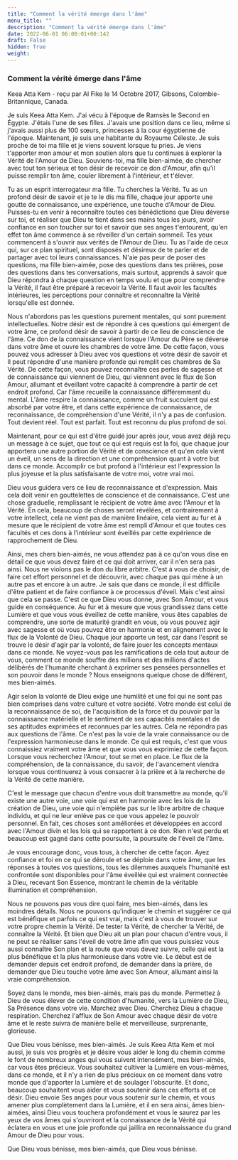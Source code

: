 ```yaml
---
title: "Comment la vérité émerge dans l'âme"
menu_title: ""
description: "Comment la vérité émerge dans l'âme"
date: 2022-06-01 06:00:01+00:142
draft: False
hidden: True
weight:
---
```

### Comment la vérité émerge dans l'âme

Keea Atta Kem - reçu par Al Fike le 14 Octobre 2017, Gibsons, Colombie-Britannique, Canada.

Je suis Keea Atta Kem. J'ai vécu à l'époque de Ramsès le Second en Égypte. J'étais l'une de ses filles. J'avais une position dans ce lieu, même si j'avais aussi plus de 100 sœurs, princesses à la cour égyptienne de l'époque. Maintenant, je suis une habitante du Royaume Céleste. Je suis proche de toi ma fille et je viens souvent lorsque tu pries. Je viens t'apporter mon amour et mon soutien alors que tu continues à explorer la Vérité de l'Amour de Dieu. Souviens-toi, ma fille bien-aimée, de chercher avec tout ton sérieux et ton désir de recevoir ce don d'Amour, afin qu'il puisse remplir ton âme, couler librement à l'intérieur, et t'élever.

Tu as un esprit interrogateur ma fille. Tu cherches la Vérité. Tu as un profond désir de savoir et je te le dis ma fille, chaque jour apporte une goutte de connaissance, une expérience, une touche d'Amour de Dieu. Puisses-tu en venir à reconnaître toutes ces bénédictions que Dieu déverse sur toi, et réaliser que Dieu te tient dans ses mains tous les jours, avoir confiance en son toucher sur toi et savoir que ses anges t'entourent, qu'en effet ton âme commence à se réveiller d'un certain sommeil. Tes yeux commencent à s'ouvrir aux vérités de l'Amour de Dieu. Tu as l'aide de ceux qui, sur ce plan spirituel, sont disposés et désireux de te parler et de partager avec toi leurs connaissances. N'aie pas peur de poser des questions, ma fille bien-aimée, pose des questions dans tes prières, pose des questions dans tes conversations, mais surtout, apprends à savoir que Dieu répondra à chaque question en temps voulu et que pour comprendre la Vérité, il faut être préparé à recevoir la Vérité. Il faut avoir les facultés intérieures, les perceptions pour connaître et reconnaître la Vérité lorsqu'elle est donnée.

Nous n'abordons pas les questions purement mentales, qui sont purement intellectuelles. Notre désir est de répondre à ces questions qui émergent de votre âme, ce profond désir de savoir à partir de ce lieu de conscience de l'âme. Ce don de la connaissance vient lorsque l'Amour du Père se déverse dans votre âme et ouvre les chambres de votre âme. De cette façon, vous pouvez vous adresser à Dieu avec vos questions et votre désir de savoir et Il peut répondre d'une manière profonde qui remplit ces chambres de Sa Vérité. De cette façon, vous pouvez reconnaître ces perles de sagesse et de connaissance qui viennent de Dieu, qui viennent avec le flux de Son Amour, allumant et éveillant votre capacité à comprendre à partir de cet endroit profond. Car l'âme recueille la connaissance différemment du mental. L'âme respire la connaissance, comme un fruit succulent qui est absorbé par votre être, et dans cette expérience de connaissance, de reconnaissance, de compréhension d'une Vérité, il n'y a pas de confusion. Tout devient réel. Tout est parfait. Tout est reconnu du plus profond de soi.

Maintenant, pour ce qui est d'être guidé jour après jour, vous avez déjà reçu un message à ce sujet, que tout ce qui est requis est la foi, que chaque jour apportera une autre portion de Vérité et de conscience et qu'en cela vient un éveil, un sens de la direction et une compréhension quant à votre but dans ce monde. Accomplir ce but profond à l'intérieur est l'expression la plus joyeuse et la plus satisfaisante de votre moi, votre vrai moi.

Dieu vous guidera vers ce lieu de reconnaissance et d'expression. Mais cela doit venir en gouttelettes de conscience et de connaissance. C'est une chose graduelle, remplissant le récipient de votre âme avec l'Amour et la Vérité. En cela, beaucoup de choses seront révélées, et contrairement à votre intellect, cela ne vient pas de manière linéaire, cela vient au fur et à mesure que le récipient de votre âme est rempli d'Amour et que toutes ces facultés et ces dons à l'intérieur sont éveillés par cette expérience de rapprochement de Dieu.

Ainsi, mes chers bien-aimés, ne vous attendez pas à ce qu'on vous dise en détail ce que vous devez faire et ce qui doit arriver, car il n'en sera pas ainsi. Nous ne violons pas le don du libre arbitre. C'est à vous de choisir, de faire cet effort personnel et de découvrir, avec chaque pas qui mène à un autre pas et encore à un autre. Je sais que dans ce monde, il est difficile d'être patient et de faire confiance à ce processus d'éveil. Mais c'est ainsi que cela se passe. C'est ce que Dieu vous donne, avec Son Amour, et vous guide en conséquence. Au fur et à mesure que vous grandissez dans cette Lumière et que vous vous éveillez de cette manière, vous êtes capables de comprendre, une sorte de maturité grandit en vous, où vous pouvez agir avec sagesse et où vous pouvez être en harmonie et en alignement avec le flux de la Volonté de Dieu. Chaque jour apporte un test, car dans l'esprit se trouve le désir d'agir par la volonté, de faire jouer les concepts mentaux dans ce monde. Ne voyez-vous pas les ramifications de cela tout autour de vous, comment ce monde souffre des millions et des millions d'actes délibérés de l'humanité cherchant à exprimer ses pensées personnelles et son pouvoir dans le monde ? Nous enseignons quelque chose de différent, mes bien-aimés.

Agir selon la volonté de Dieu exige une humilité et une foi qui ne sont pas bien comprises dans votre culture et votre société. Votre monde est celui de la reconnaissance de soi, de l'acquisition de la force et du pouvoir par la connaissance matérielle et le sentiment de ses capacités mentales et de ses aptitudes exprimées et reconnues par les autres. Cela ne répondra pas aux questions de l'âme. Ce n'est pas la voie de la vraie connaissance ou de l'expression harmonieuse dans le monde. Ce qui est requis, c'est que vous connaissiez vraiment votre âme et que vous vous exprimiez de cette façon. Lorsque vous recherchez l'Amour, tout se met en place. Le flux de la compréhension, de la connaissance, du savoir, de l'avancement viendra lorsque vous continuerez à vous consacrer à la prière et à la recherche de la Vérité de cette manière.

C'est le message que chacun d'entre vous doit transmettre au monde, qu'il existe une autre voie, une voie qui est en harmonie avec les lois de la création de Dieu, une voie qui n'empiète pas sur le libre arbitre de chaque individu, et qui ne leur enlève pas ce que vous appelez le pouvoir personnel. En fait, ces choses sont améliorées et développées en accord avec l'Amour divin et les lois qui se rapportent à ce don. Rien n'est perdu et beaucoup est gagné dans cette poursuite, la poursuite de l'éveil de l'âme.

Je vous encourage donc, vous tous, à chercher de cette façon. Ayez confiance et foi en ce qui se déroule et se déploie dans votre âme, que les réponses à toutes vos questions, tous les dilemmes auxquels l'humanité est confrontée sont disponibles pour l'âme éveillée qui est vraiment connectée à Dieu, recevant Son Essence, montrant le chemin de la véritable illumination et compréhension.

Nous ne pouvons pas vous dire quoi faire, mes bien-aimés, dans les moindres détails. Nous ne pouvons qu'indiquer le chemin et suggérer ce qui est bénéfique et parfois ce qui est vrai, mais c'est à vous de trouver sur votre propre chemin la Vérité. De tester la Vérité, de chercher la Vérité, de connaître la Vérité. Et bien que Dieu ait un plan pour chacun d'entre vous, il ne peut se réaliser sans l'éveil de votre âme afin que vous puissiez vous aussi connaître Son plan et la route que vous devez suivre, celle qui est la plus bénéfique et la plus harmonieuse dans votre vie. Le début est de demander depuis cet endroit profond, de demander dans la prière, de demander que Dieu touche votre âme avec Son Amour, allumant ainsi la vraie compréhension.

Soyez dans le monde, mes bien-aimés, mais pas du monde. Permettez à Dieu de vous élever de cette condition d'humanité, vers la Lumière de Dieu, Sa Présence dans votre vie. Marchez avec Dieu. Cherchez Dieu à chaque respiration. Cherchez l'afflux de Son Amour avec chaque désir de votre âme et le reste suivra de manière belle et merveilleuse, surprenante, glorieuse.

Que Dieu vous bénisse, mes bien-aimés. Je suis Keea Atta Kem et moi aussi, je suis vos progrès et je désire vous aider le long du chemin comme le font de nombreux anges qui vous suivent intensément, mes bien-aimés, car vous êtes précieux. Vous souhaitez cultiver la Lumière en vous-mêmes, dans ce monde, et il n'y a rien de plus précieux en ce moment dans votre monde que d'apporter la Lumière et de soulager l'obscurité. Et donc, beaucoup souhaitent vous aider et vous soutenir dans ces efforts et ce désir. Dieu envoie Ses anges pour vous soutenir sur le chemin, et vous amener plus complètement dans la Lumière, et il en sera ainsi, âmes bien-aimées, ainsi Dieu vous touchera profondément et vous le saurez par les yeux de vos âmes qui s'ouvriront et la connaissance de la Vérité qui éclatera en vous et une joie profonde qui jaillira en reconnaissance du grand Amour de Dieu pour vous.

Que Dieu vous bénisse, mes bien-aimés, que Dieu vous bénisse.
